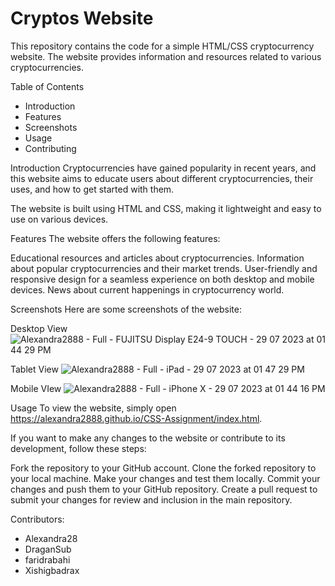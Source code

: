 
# Cryptos Website

This repository contains the code for a simple HTML/CSS cryptocurrency website. The website provides information and resources related to various cryptocurrencies.

Table of Contents
- Introduction
- Features
- Screenshots
- Usage
- Contributing

Introduction
Cryptocurrencies have gained popularity in recent years, and this website aims to educate users about different cryptocurrencies, their uses, and how to get started with them.

The website is built using HTML and CSS, making it lightweight and easy to use on various devices.

Features
The website offers the following features:

Educational resources and articles about cryptocurrencies.
Information about popular cryptocurrencies and their market trends.
User-friendly and responsive design for a seamless experience on both desktop and mobile devices.
News about current happenings in cryptocurrency world.

Screenshots
Here are some screenshots of the website:

Desktop View
![Alexandra2888 - Full - FUJITSU Display E24-9 TOUCH - 29  07  2023  at 01 44 29 PM](https://github.com/Alexandra2888/CSS-Assignment/assets/67284999/b7d5c116-eb1b-431a-b04b-7de22f98b589)

Tablet View 
![Alexandra2888 - Full - iPad - 29  07  2023  at 01 47 29 PM](https://github.com/Alexandra2888/CSS-Assignment/assets/67284999/5add5cfd-1be5-4600-88f0-b2afa2713010)

Mobile VIew 
![Alexandra2888 - Full - iPhone X - 29  07  2023  at 01 44 16 PM](https://github.com/Alexandra2888/CSS-Assignment/assets/67284999/5c3866f4-4c8c-4968-a15a-425ca367b919)


Usage
To view the website, simply open https://alexandra2888.github.io/CSS-Assignment/index.html.

If you want to make any changes to the website or contribute to its development, follow these steps:

Fork the repository to your GitHub account.
Clone the forked repository to your local machine.
Make your changes and test them locally.
Commit your changes and push them to your GitHub repository.
Create a pull request to submit your changes for review and inclusion in the main repository.

Contributors:
- Alexandra28
- DraganSub
- faridrabahi
- Xishigbadrax



